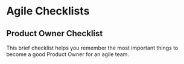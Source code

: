 Agile Checklists
================

Product Owner Checklist
-----------------------

This brief checklist helps you remember the most important things to become a good Product Owner for an agile team.
